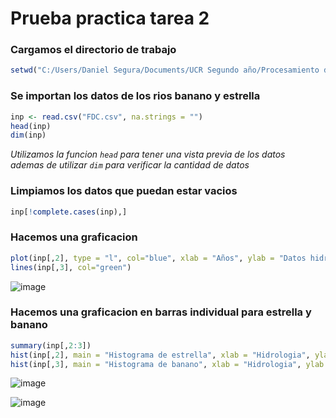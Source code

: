 # Prueba practica tarea 2 



### Cargamos el directorio de trabajo
```R
setwd("C:/Users/Daniel Segura/Documents/UCR Segundo año/Procesamiento de datos geograficos/")
```

### Se importan los datos de los rios banano y estrella
```R
inp <- read.csv("FDC.csv", na.strings = "")
head(inp)
dim(inp)
```

_Utilizamos la funcion ```head``` para tener una vista previa de los datos_  
_ademas de utilizar ```dim``` para verificar la cantidad de datos_

### Limpiamos los datos que puedan estar vacios
```R
inp[!complete.cases(inp),]
```

### Hacemos una graficacion 
```R
plot(inp[,2], type = "l", col="blue", xlab = "Años", ylab = "Datos hidrografico", sub = "En azul datos para estrella y el verde para banano")
lines(inp[,3], col="green")
```
![image](https://user-images.githubusercontent.com/82825982/119064964-c15a7d80-b999-11eb-86f4-75a5c5d390e3.png)


### Hacemos una graficacion en barras individual para estrella y banano
```R
summary(inp[,2:3])
hist(inp[,2], main = "Histograma de estrella", xlab = "Hidrologia", ylab = "Frecuencia")
hist(inp[,3], main = "Histograma de banano", xlab = "Hidrologia", ylab = "Frecuencia")
```
![image](https://user-images.githubusercontent.com/82825982/119065454-ce2ba100-b99a-11eb-8e57-a84d43fb0d8c.png)

![image](https://user-images.githubusercontent.com/82825982/119065419-b3592c80-b99a-11eb-9608-0b1177459902.png)
